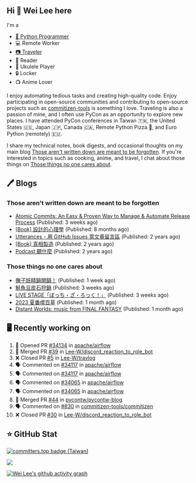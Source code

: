 ## Hi 👋 Wei Lee here

I'm a

* [🐍 Python Programmer](https://pycon-note.wei-lee.me/)
* 💻 Remote Worker
* [📷 Traveler](https://travlog.wei-lee.me/)
* 📖 Reader
* 🎵 Ukulele Player
* 🔒 Locker
* 📺 Anime Lover

I enjoy automating tedious tasks and creating high-quality code. Enjoy participating in open-source communities and contributing to open-source projects such as [commitizen-tools](https://github.com/commitizen-tools) is something I love. Traveling is also a passion of mine, and I often use PyCon as an opportunity to explore new places. I have attended PyCon conferences in Taiwan 🇹🇼, the United States 🇺🇸, Japan 🇯🇵, Canada 🇨🇦, Remote Python Pizza 🍕, and Euro Python (remotely) 🇪🇺.

I share my technical notes, book digests, and occasional thoughts on my main blog [Those aren't written down are meant to be forgotten](https://blog.wei-lee.me/). If you're interested in topics such as cooking, anime, and travel, I chat about those things on [Those things no one cares about](https://travlog.wei-lee.me/).

## 🖊️ Blogs

### Those aren't written down are meant to be forgotten

* [Atomic Commits: An Easy &amp; Proven Way to Manage &amp; Automate Release Process](https://blog.wei-lee.me/posts/tech/2023/08/atomic-commits-coscup-2023) (Published: 3 weeks ago)
* [[Book] 設計的心理學](https://blog.wei-lee.me/posts/book/2023/01/the-design-of-everyday-things) (Published: 8 months ago)
* [Utterances - 用 GitHub Issues 當文章留言區](https://blog.wei-lee.me/posts/tech/2022/02/use-github-issues-as-comment-system) (Published: 2 years ago)
* [[Book] 真相製造](https://blog.wei-lee.me/posts/book/2022/02/reality-is-business) (Published: 2 years ago)
* [Podcast 聽什麼](https://blog.wei-lee.me/posts/gossiping/2021/12/podcast-i-listen-to) (Published: 2 years ago)

### Those things no one cares about

* [撫子妖精鍋開鍋！](https://travlog.wei-lee.me/posts/cook/2023/08/season-nadeshiko-pot) (Published: 1 week ago)
* [鮭魚豆皮石狩鍋](https://travlog.wei-lee.me/posts/cook/2023/08/yuru-camp-salmon-pot) (Published: 3 weeks ago)
* [LIVE STAGE「ぼっち・ざ・ろっく！」](https://travlog.wei-lee.me/posts/review/2023/08/btr-stage) (Published: 3 weeks ago)
* [2023 夏番嚐百草](https://travlog.wei-lee.me/posts/review/2023/07/what-i-will-watch-in-2023-summer) (Published: 1 month ago)
* [Distant Worlds: music from FINAL FANTASY](https://travlog.wei-lee.me/posts/review/2023/07/distant-worlds-music-from-FINAL-FANTASY) (Published: 1 month ago)

## 🖥️ Recently working on

1. 💪 Opened PR [#34134](https://github.com/apache/airflow/pull/34134) in [apache/airflow](https://github.com/apache/airflow)
2. 🎉 Merged PR [#39](https://github.com/Lee-W/discord_reaction_to_role_bot/pull/39) in [Lee-W/discord_reaction_to_role_bot](https://github.com/Lee-W/discord_reaction_to_role_bot)
3. ❌ Closed PR [#5](https://github.com/Lee-W/travlog/pull/5) in [Lee-W/travlog](https://github.com/Lee-W/travlog)
4. 🗣 Commented on [#34117](https://github.com/apache/airflow/issues/34117) in [apache/airflow](https://github.com/apache/airflow)
5. 🗣 Commented on [#34117](https://github.com/apache/airflow/issues/34117) in [apache/airflow](https://github.com/apache/airflow)
6. 🗣 Commented on [#34065](https://github.com/apache/airflow/issues/34065) in [apache/airflow](https://github.com/apache/airflow)
7. 🗣 Commented on [#34065](https://github.com/apache/airflow/issues/34065) in [apache/airflow](https://github.com/apache/airflow)
8. 🎉 Merged PR [#44](https://github.com/pycontw/pycontw-blog/pull/44) in [pycontw/pycontw-blog](https://github.com/pycontw/pycontw-blog)
9. 🗣 Commented on [#830](https://github.com/commitizen-tools/commitizen/issues/830) in [commitizen-tools/commitizen](https://github.com/commitizen-tools/commitizen)
10. ❌ Closed PR [#30](https://github.com/Lee-W/discord_reaction_to_role_bot/pull/30) in [Lee-W/discord_reaction_to_role_bot](https://github.com/Lee-W/discord_reaction_to_role_bot)


## ⭐ GitHub Stat

[![committers.top badge (Taiwan)](https://user-badge.committers.top/taiwan_public/Lee-W.svg)](https://user-badge.committers.top/taiwan_public/Lee-W)

[![](https://github-readme-stats.vercel.app/api?username=Lee-W&show_icons=true&hide_title=true&cache_seconds=86400)](https://github.com/anuraghazra/github-readme-stats)

[![Wei Lee's github activity graph](https://github-readme-activity-graph.vercel.app/graph?username=Lee-W&theme=dracula)](https://github.com/ashutosh00710/github-readme-activity-graph)
